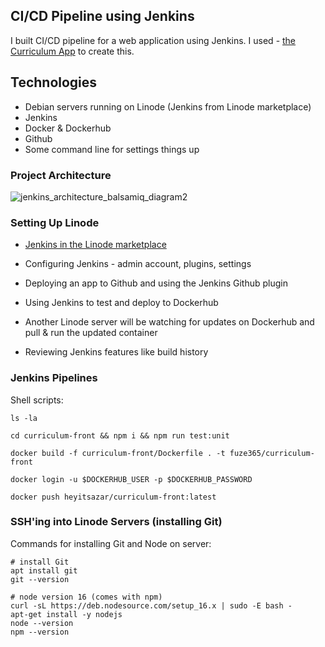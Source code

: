 ## CI/CD Pipeline using Jenkins

I built CI/CD pipeline for a web application using Jenkins. I used - [the Curriculum App](https://github.com/heyitsazar/curriculum-app-4cicd) to create this.

## Technologies
- Debian servers running on Linode (Jenkins from Linode marketplace)
- Jenkins
- Docker & Dockerhub
- Github
- Some command line for settings things up

### Project Architecture

![jenkins_architecture_balsamiq_diagram2](https://user-images.githubusercontent.com/10039233/190653544-48ea7cb1-bde8-4bf6-97b8-c1ff5bf854d2.png)

### Setting Up Linode
- [Jenkins in the Linode marketplace](https://www.linode.com/marketplace/apps/linode/jenkins/)

- Configuring Jenkins - admin account, plugins, settings
- Deploying an app to Github and using the Jenkins Github plugin  
- Using Jenkins to test and deploy to Dockerhub
- Another Linode server will be watching for updates on Dockerhub and pull & run the updated container  
- Reviewing Jenkins features like build history

### Jenkins Pipelines
Shell scripts:

```shell
ls -la

cd curriculum-front && npm i && npm run test:unit

docker build -f curriculum-front/Dockerfile . -t fuze365/curriculum-front

docker login -u $DOCKERHUB_USER -p $DOCKERHUB_PASSWORD

docker push heyitsazar/curriculum-front:latest
```

### SSH'ing into Linode Servers (installing Git)

Commands for installing Git and Node on server:

```shell
# install Git
apt install git
git --version

# node version 16 (comes with npm)
curl -sL https://deb.nodesource.com/setup_16.x | sudo -E bash -
apt-get install -y nodejs
node --version
npm --version
```
